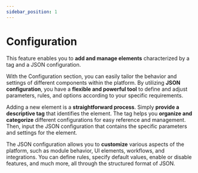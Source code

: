 ```yaml
---
sidebar_position: 1
---
```


# Configuration

This feature enables you to **add and manage elements** characterized by a tag and a JSON configuration.

With the Configuration section, you can easily tailor the behavior and settings of different components within the platform. By utilizing **JSON configuration**, you have a **flexible and powerful tool** to define and adjust parameters, rules, and options according to your specific requirements.

Adding a new element is a **straightforward process**. Simply **provide a descriptive tag** that identifies the element. The tag helps you **organize and categorize** different configurations for easy reference and management. Then, input the JSON configuration that contains the specific parameters and settings for the element.

The JSON configuration allows you to **customize** various aspects of the platform, such as module behavior, UI elements, workflows, and integrations. You can define rules, specify default values, enable or disable features, and much more, all through the structured format of JSON.

